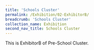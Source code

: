 ```yaml
---
title: 'Schools Cluster'
permalink: /Exhibition/02-ExhibitorB/
breadcrumb: 'Schools Cluster'
collection_name: Exhibition
second_nav_title: Schools Cluster
---
```


<div>
This is ExhibitorB of Pre-School Cluster.
</div>
